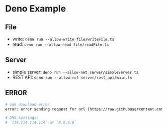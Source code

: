 # Deno Example

## File

* write: `deno run --allow-write file/writeFile.ts`
* read: `deno run --allow-read file/readFile.ts`

## Server

* simple server: `deno run --allow-net server/simpleServer.ts`
* REST API: `deno run --allow-net server/rest_api/main.ts`

## ERROR

```bash
# oak download error
error: error sending request for url (https://raw.githubusercontent.com/pillarjs/path-to-regexp/v6.1.0/src/index.ts): error trying to connect: tcp connect error: Connection refused (os error 61)

# DNS Settings:
# `114.114.114.114` or `8.8.8.8`
```
